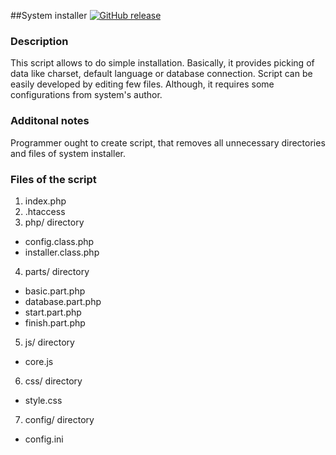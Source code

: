 ##System installer
[![GitHub release](https://img.shields.io/github/release/qubyte/rubidium.svg?maxAge=2592000&label=version&style=1.0)]()

### Description
This script allows to do simple installation. Basically, it provides picking of data like charset, default language or database connection.
Script can be easily developed by editing few files. Although, it requires some configurations from system's author. 

### Additonal notes
Programmer ought to create script, that removes all unnecessary directories and files of system installer.

### Files of the script
1. index.php
2. .htaccess
3. php/ directory
 - config.class.php 
 - installer.class.php
4. parts/ directory 
 - basic.part.php
 - database.part.php
 - start.part.php
 - finish.part.php
5. js/ directory
 - core.js
6. css/ directory
 - style.css
7. config/ directory
 - config.ini
